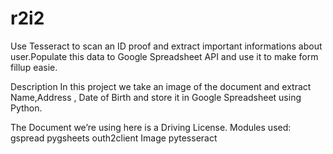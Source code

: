 # r2i2
 Use Tesseract to scan an ID proof and extract important informations about user.Populate this data to Google Spreadsheet API and use it to make form fillup easie.

Description 
 In this project we take an image of the document and extract Name,Address , Date of Birth and store it in Google Spreadsheet using Python.

The Document we’re using here is a Driving License.
Modules used:
gspread
pygsheets
outh2client
Image
pytesseract








